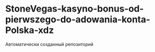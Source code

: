 # StoneVegas-kasyno-bonus-od-pierwszego-do-adowania-konta-Polska-xdz
Автоматически созданный репозиторий
